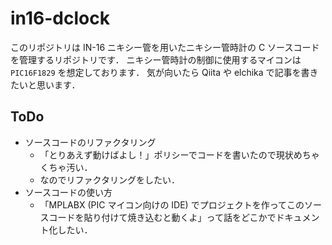 # in16-dclock

このリポジトリは IN-16 ニキシー管を用いたニキシー管時計の C ソースコードを管理するリポジトリです．
ニキシー管時計の制御に使用するマイコンは `PIC16F1829` を想定しております．
気が向いたら Qiita や elchika で記事を書きたいと思います．

## ToDo

- ソースコードのリファクタリング
  - 「とりあえず動けばよし！」ポリシーでコードを書いたので現状めちゃくちゃ汚い．
  - なのでリファクタリングをしたい．
- ソースコードの使い方
  - 「MPLABX (PIC マイコン向けの IDE) でプロジェクトを作ってこのソースコードを貼り付けて焼き込むと動くよ」って話をどこかでドキュメント化したい．